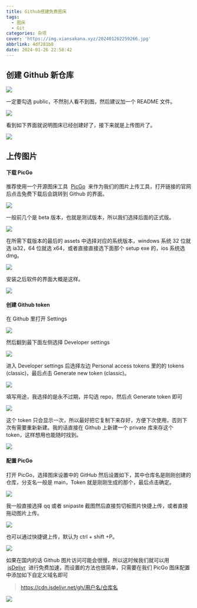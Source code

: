 ```yaml
---
title: Github搭建免费图床
tags:
  - 图床
  - Git
categories: 杂项
cover: 'https://img.xiansakana.xyz/202401262259266.jpg'
abbrlink: 4df281b8
date: 2024-01-26 22:58:42
---
```


## 创建 Github 新仓库

![](https://img.xiansakana.xyz/202401262255535.png)

一定要勾选 public，不然别人看不到图，然后建议加一个 README 文件。

![](https://img.xiansakana.xyz/202401262256340.png)

看到如下界面就说明图床已经创建好了，接下来就是上传图片了。

![](https://img.xiansakana.xyz/202401262256112.png)

## 上传图片

#### 下载 PicGo

推荐使用一个开源图床工具  [PicGo](https://molunerfinn.com/PicGo/)  来作为我们的图片上传工具，打开链接的官网后点击免费下载后会跳转到 Github 的界面。

![](https://img.xiansakana.xyz/202401262256214.png)

一般前几个是 beta 版本，也就是测试版本，所以我们选择后面的正式版。

![](https://img.xiansakana.xyz/202401262256551.png)

在所需下载版本的最后的 assets 中选择对应的系统版本，windows 系统 32 位就选 ia32，64 位就选 x64，或者直接直接选下面那个 setup exe 的，ios 系统选 dmg。

![](https://img.xiansakana.xyz/202401262256187.png)

安装之后软件的界面大概是这样。

![](https://img.xiansakana.xyz/202401262256532.png)

#### 创建 Github token

在 Github 里打开 Settings

![](https://img.xiansakana.xyz/202401262256820.png)

然后翻到最下面左侧选择 Developer settings

![](https://img.xiansakana.xyz/202401262257339.png)

进入 Developer settings 后选择左边 Personal access tokens 里的的 tokens (classic)，最后点击 Generate new token (classic)。

![](https://img.xiansakana.xyz/202401262257207.png)

填写用途，我选择的是永不过期，并勾选 repo，然后点 Generate token 即可

![](https://img.xiansakana.xyz/202401262257800.png)

这个 token 只会显示一次，所以最好把它复制下来存好，方便下次使用，否则下次有需要重新新建。我的话直接在 Github 上新建一个 private 库来存这个 token，这样想用也能随时找到。

![](https://img.xiansakana.xyz/202401262257228.png)

#### 配置 PicGo

打开 PicGo，选择图床设置中的 GitHub 然后设置如下，其中仓库名是刚刚创建的仓库，分支名一般是 main，Token 就是刚刚生成的那个，最后点击确定。

![](https://img.xiansakana.xyz/202401262257405.png)

我一般直接选择 qq 或者 snipaste 截图然后直接剪切板图片快捷上传，或者直接拖动图片上传。

![](https://img.xiansakana.xyz/202401262257815.png)

也可以通过快捷键上传，默认为 ctrl + shift +P。

![](https://img.xiansakana.xyz/202401262257869.png)

如果在国内的话 Github 图片访问可能会很慢，所以这时候我们就可以用  [jsDelivr](https://www.jsdelivr.com/")  进行免费加速，而设置的方法也很简单，只需要在我们 PicGo 图床配置中添加如下自定义域名即可

> https://cdn.jsdelivr.net/gh/用户名/仓库名

![](https://img.xiansakana.xyz/202401262258811.png)
